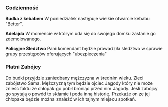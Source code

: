 <h3>Codzienność</h3>

<b>Budka z kebabem</b>
W poniedziałek następuje wielkie otwarcie kebabu "Better".

<b>Adelajda</b>
W momencie w którym uda się do swojego domku zastanie go zdemolowanego. 

<b>Policyjne Śledztwo</b>
Pani komendant będzie prowadziła śledztwo w sprawie grupy przestępców oferujących "ubezpieczenia"
<h3>Płatni Zabójcy</h3>
Do budki przyjdzie zaniedbany mężczyzna w średnim wieku. Zleci zabójstwo Sama. Mężczyzną tym będzie ojciec Jagody który nie może znieść faktu że chłopak go pobił broniąc przed nim Jagody. Jeśli zabójcy go spytają o powód to skłamie i poda inną historię. Przekaże on że jej chłopaka będzie można znaleźć w ich tajnym miejscu spotkań. 